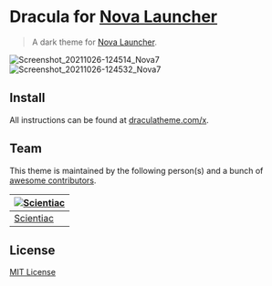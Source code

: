 # Dracula for [Nova Launcher](https://novalauncher.com/)

> A dark theme for [Nova Launcher](https://novalauncher.com/).
> 
![Screenshot_20211026-124514_Nova7](https://user-images.githubusercontent.com/58177655/138829346-4f50ef87-9ec9-4a0b-90ae-ddb9c3959a17.png)
![Screenshot_20211026-124532_Nova7](https://user-images.githubusercontent.com/58177655/138829356-a8bc5f31-6b27-4f7c-a452-fbef21c60b89.png)


## Install

All instructions can be found at [draculatheme.com/x](https://draculatheme.com/nova_launcher).

## Team

This theme is maintained by the following person(s) and a bunch of [awesome contributors](https://github.com/dracula/template/graphs/contributors).

[![Scientiac](https://github.com/scientiac.png?size=100)](https://github.com/scientiac) |
--- |
[Scientiac](https://github.com/scientiac/) |

## License

[MIT License](./LICENSE)
